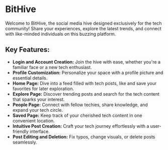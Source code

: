 # BitHive

Welcome to BitHive, the social media hive designed exclusively for the tech community! Share your experiences, explore the latest trends, and connect with like-minded individuals on this buzzing platform.

## Key Features:
- **Login and Account Creation:** Join the hive with ease, whether you're a familiar face or a new tech enthusiast.
- **Profile Customization:** Personalize your space with a profile picture and essential details.
- **Home Page:** Dive into a feed filled with tech posts, like and save your favorites for later exploration.
- **Explore Page:** Discover trending posts and search for the tech content that sparks your interest.
- **People Page:** Connect with fellow techies, share knowledge, and expand your tech circle.
- **Saved Page:** Keep track of your cherished tech content in one convenient location.
- **Intuitive Post Creation:** Craft your tech journey effortlessly with a user-friendly interface.
- **Post Editing and Deletion:** Fix typos, change visuals, or delete posts seamlessly.
